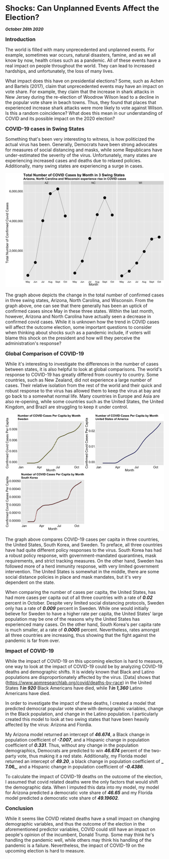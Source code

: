 **<font size="5"> Shocks: Can Unplanned Events Affect the Election? </font>**

_**<font size="2"> October 26th 2020 </font>**_



**<font size="3"> Introduction </font>**

The world is filled with many unprecedented and unplanned events. For example, sometimes war occurs, natural disasters, famine, and as we all know by now, health crises such as a pandemic. All of these events have a real impact on people throughout the world. They can lead to increased hardships, and unfortunately, the loss of many lives. 

What impact does this have on presidential elections? Some, such as Achen and Bartels (2017), claim that unprecedented events may have an impact on vote share. For example, they claim that the increase in shark attacks in New Jersey during the re-election of Woodrow Wilson lead to a decline in the popular vote share in beach towns. Thus, they found that places that experienced increase shark attacks were more likely to vote against Wilson. Is this a random coincidence? What does this mean in our understanding of COVID and its possible impact on the 2020 election?



**<font size="3"> COVID-19 cases in Swing States </font>**

Something that's been very interesting to witness, is how politicized the actual virus has been. Generally, Democrats have been strong advocates for measures of social distancing and masks, while some Republicans have under-estimated the severity of the virus. Unfortunately, many states are experiencing increased cases and deaths due to relaxed policies. Additionally, many swing states are experiencing a surge in cases.


![Swing States Covid](swingstates_covid.png)

The graph above depicts the change in the total number of confirmed cases in three swing states, Arizona, North Carolina, and Wisconsin.
From the graph above, one can see that there generally has been an uptick of confirmed cases since May in these three states. Within the last month, however, Arizona and North Carolina have actually seen a decrease in confirmed covid cases. While it is unknown how the trend in COVID cases will affect the outcome election, some important questions to consider when thinking about shocks such as a pandemic include, if voters will blame this shock on the president and how will they perceive the administration's response?



**<font size="3"> Global Comparison of COVID-19 </font>**

While it's interesting to investigate the differences in the number of cases between states, it is also helpful to look at global comparisons. The world's response to COVID-19 has greatly differed from country to country. Some countries, such as New Zealand, did not experience a large number of cases. Their relative isolation from the rest of the world and their quick and robust response to the virus has allowed them to keep the virus at bay and go back to a somewhat normal life. Many countries in Europe and Asia are also re-opening, while some countries such as the United States, the United Kingdom, and Brazil are struggling to keep it under control.


![Country Comparison](country_comparison.png)

The graph above compares COVID-19 cases per capita in three countries, the United States, South Korea, and Sweden. To preface, all three countries have had quite different policy responses to the virus. South Korea has had a robust policy response, with government-mandated quarantines, mask requirements, and strict tracking measures. On the other hand, Sweden has followed more of a herd immunity response, with very limited government intervention. The United States is somewhat in the middle, there are some social distance policies in place and mask mandates, but it's very dependent on the state.

When comparing the number of cases per capita, the United States, has had more cases per capita out of all three countries with a rate of **_0.02_** percent in October. Despite very limited social distancing protocols, Sweden only has a rate of **_0.009_** percent in Sweden. While one would initially believe for Sweden to have a higher rate per capita, the United States' large population may be one of the reasons why the United States has experienced many cases. On the other hand, South Korea's per capita rate is much smaller, at a rate of **_0.0005_** percent. Nevertheless, rates amongst all three countries are increasing, thus showing that the fight against the pandemic is far from over.


**<font size="3"> Impact of COVID-19 </font>**

While the impact of COVID-19 on this upcoming election is hard to measure, one way to look at the impact of COVID-19 could be by analyzing COVID-19 deaths and demographic shifts. It is widely known that Black and Latino populations are disproportionately affected by the virus. [Data] shows that (https://www.apmresearchlab.org/covid/deaths-by-race) in the United States **_1 in 920_** Black Americans have died, while **_1 in 1,360_** Latino Americans have died.

In order to investigate the impact of these deaths, I created a model that predicted democrat popular vote share with demographic variables, change in the Black population, and change in the Latino population. I particularly created this model to look at two swing states that have been heavily affected by the virus: Arizona and Flordia. 

My Arizona model returned an intercept of **_46.674_**, a Black change in population coefficient of **_-7.007_**, and a Hispanic change in population coefficient of **_0.331_**. Thus, without any change in the population demographics, Democrats are predicted to win **_46.674_** percent of the two-party vote, thus making it a red state. Additionally, my Florida model returned an intercept of **_49.20_**, a black change in population coefficient of **_ 7.06_**, and a Hispanic change in population coefficient of **_-0.4386_**.

To calculate the impact of COVID-19 deaths on the outcome of the election, I assumed that covid related deaths were the only factors that would shift the demographic data. When I imputed this data into my model, my model for Arizona predicted a democratic vote share of **_46.65_** and my Florida model predicted a democratic vote share of **_49.19602_**.



**<font size="3"> Conclusion </font>**

While it seems like COVID related deaths have a small impact on changing demographic variables, and thus the outcome of the election in the aforementioned predictor variables, COVID could still have an impact on people's opinion of the incumbent, Donald Trump. Some may think he's handling the pandemic well, while others may think his handling of the pandemic is a failure. Nevertheless, the impact of COVID-19 on the upcoming election is hard to measure. 
